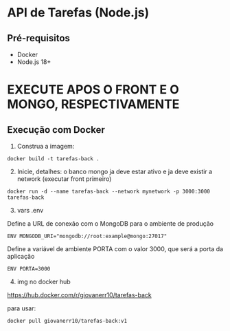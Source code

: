 # API de Tarefas (Node.js)

## Pré-requisitos
- Docker
- Node.js 18+

# EXECUTE APOS O FRONT E O MONGO, RESPECTIVAMENTE


## Execução com Docker

1. Construa a imagem:

```
docker build -t tarefas-back .
```


2. Inicie, detalhes: o banco mongo ja deve estar ativo e ja deve existir a network (executar front primeiro)

```
docker run -d --name tarefas-back --network mynetwork -p 3000:3000 tarefas-back
```


3. vars .env

 Define a URL de conexão com o MongoDB para o ambiente de produção
 ```
ENV MONGODB_URI="mongodb://root:example@mongo:27017"
```
Define a variável de ambiente PORTA com o valor 3000, que será a porta da aplicação
```
ENV PORTA=3000
```

4. img no docker hub

https://hub.docker.com/r/giovanerr10/tarefas-back

para usar:
```
docker pull giovanerr10/tarefas-back:v1

```
